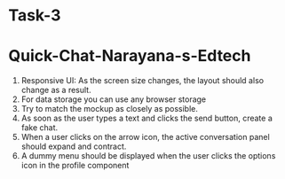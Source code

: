 # Task-3
# Quick-Chat-Narayana-s-Edtech

1. Responsive UI: As the screen size changes, the layout should also change as a result.
2. For data storage you can use any browser storage
3. Try to match the mockup as closely as possible.
4. As soon as the user types a text and clicks the send button, create a fake chat.
5. When a user clicks on the arrow icon, the active conversation panel should expand
and contract.
6. A dummy menu should be displayed when the user clicks the options icon in the
profile component
